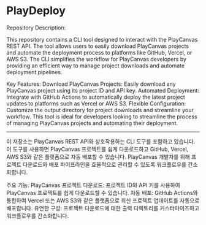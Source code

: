 # PlayDeploy

Repository Description:

This repository contains a CLI tool designed to interact with the PlayCanvas REST API. The tool allows users to easily download PlayCanvas projects and automate the deployment process to platforms like GitHub, Vercel, or AWS S3. The CLI simplifies the workflow for PlayCanvas developers by providing an efficient way to manage project downloads and automate deployment pipelines.

Key Features:
Download PlayCanvas Projects: Easily download any PlayCanvas project using its project ID and API key.
Automated Deployment: Integrate with GitHub Actions to automatically deploy the latest project updates to platforms such as Vercel or AWS S3.
Flexible Configuration: Customize the output directory for project downloads and streamline your workflow.
This tool is ideal for developers looking to streamline the process of managing PlayCanvas projects and automating their deployment.

------------------------------------------------------------

이 저장소는 PlayCanvas REST API와 상호작용하는 CLI 도구를 포함하고 있습니다. 이 도구를 사용하면 PlayCanvas 프로젝트를 쉽게 다운로드하고 GitHub, Vercel, AWS S3와 같은 플랫폼으로 자동 배포할 수 있습니다. PlayCanvas 개발자를 위해 프로젝트 다운로드와 배포 파이프라인을 효율적으로 관리할 수 있도록 워크플로우를 간소화합니다.

주요 기능:
PlayCanvas 프로젝트 다운로드: 프로젝트 ID와 API 키를 사용하여 PlayCanvas 프로젝트를 쉽게 다운로드할 수 있습니다.
자동 배포: GitHub Actions와 통합하여 Vercel 또는 AWS S3와 같은 플랫폼으로 최신 프로젝트 업데이트를 자동으로 배포합니다.
유연한 구성: 프로젝트 다운로드에 대한 출력 디렉토리를 커스터마이즈하고 워크플로우를 간소화합니다.